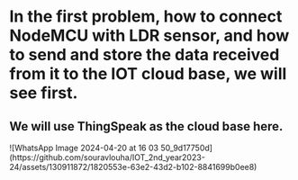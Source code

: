 <h1> In the first problem, how to connect NodeMCU with LDR sensor, and how to send and store the data received from it to the IOT cloud base, we will see first.</h1>


<h2> We will use ThingSpeak as the cloud base here. </h2>
![WhatsApp Image 2024-04-20 at 16 03 50_9d17750d](https://github.com/souravlouha/IOT_2nd_year2023-24/assets/130911872/1820553e-63e2-43d2-b102-8841699b0ee8)

